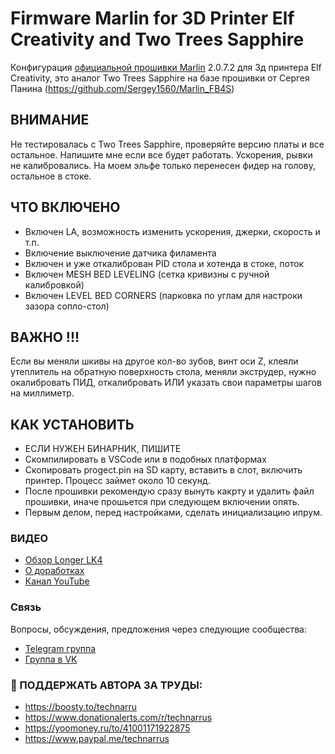 # Firmware Marlin for 3D Printer Elf Creativity and Two Trees Sapphire
Конфигурация <a href="https://github.com/MarlinFirmware/Marlin">официальной прошивки  Marlin</a> 2.0.7.2
для 3д принтера Elf Creativity, это аналог Two Trees Sapphire на базе прошивки от Сергея Панина (https://github.com/Sergey1560/Marlin_FB4S)

## ВНИМАНИЕ
Не тестировалась с Two Trees Sapphire, проверяйте версию платы и все остальное. Напишите мне если все будет работать.
Ускорения, рывки не калибровались. 
На моем эльфе только перенесен фидер на голову, остальное в стоке.

## ЧТО ВКЛЮЧЕНО
* Включен LA, возможность изменить ускорения, джерки, скорость и т.п.
* Включение выключение датчика филамента
* Включен и уже откалиброван PID стола и хотенда в стоке, поток
* Включен MESH BED LEVELING (сетка кривизны с ручной калибровкой)
* Включен LEVEL BED CORNERS (парковка по углам для настроки зазора сопло-стол)

## ВАЖНО !!!
Если вы меняли шкивы на другое кол-во зубов, винт оси Z, клеяли утеплитель на обратную поверхность стола, меняли экструдер, нужно окалибровать ПИД, откалибровать ИЛИ указать свои параметры шагов на миллиметр. 

## КАК УСТАНОВИТЬ
* ЕСЛИ НУЖЕН БИНАРНИК, ПИШИТЕ
* Скомпилировать в VSCode или в подобных платформах
* Скопировать progect.pin на SD карту, вставить в слот, включить принтер. Процесс займет около 10 секунд. 
* После прошивки рекомендую сразу вынуть какрту и удалить файл прошивки, иначе прошьется при следующем включении опять.
* Первым делом, перед настройками, сделать инициализацию ипрум.

### ВИДЕО
* <a href="https://youtu.be/hBkV4Tjz-6s">Обзор Longer LK4</a>
* <a href="https://youtu.be/4ykhpaEbTpE">О доработках</a>
* <a href="https://www.youtube.com/channel/UCzI016x7MItBtQCJiSWI7yA">Канал YouTube</a>

### Связь
Вопросы, обсуждения, предложения через следующие сообщества:
* [Telegram группа](https://t.me/technarr)
* [Группа в VK](https://vk.com/technarrus)

### 🍵 ПОДДЕРЖАТЬ АВТОРА ЗА ТРУДЫ: 
* https://boosty.to/technarru
* https://www.donationalerts.com/r/technarrus
* https://yoomoney.ru/to/41001171922875 
* https://www.paypal.me/technarrus
